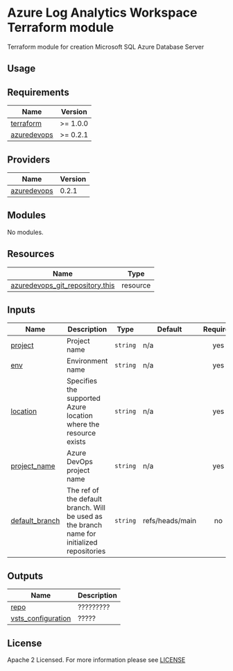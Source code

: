 # Azure Log Analytics Workspace Terraform module
Terraform module for creation Microsoft SQL Azure Database Server

## Usage

<!-- BEGIN_TF_DOCS -->
## Requirements

| Name                                                                            | Version  |
| ------------------------------------------------------------------------------- | -------- |
| <a name="requirement_terraform"></a> [terraform](#requirement\_terraform)       | >= 1.0.0 |
| <a name="requirement_azuredevops"></a> [azuredevops](#requirement\_azuredevops) | >= 0.2.1 |

## Providers

| Name                                                                      | Version |
| ------------------------------------------------------------------------- | ------- |
| <a name="provider_azuredevops"></a> [azuredevops](#provider\_azuredevops) | 0.2.1   |

## Modules

No modules.

## Resources

| Name                                                                                                                                  | Type     |
| ------------------------------------------------------------------------------------------------------------------------------------- | -------- |
| [azuredevops_git_repository.this](https://registry.terraform.io/providers/microsoft/azuredevops/latest/docs/resources/git_repository) | resource |

## Inputs

| Name                                                                           | Description                                                                                 | Type     | Default         | Required |
| ------------------------------------------------------------------------------ | ------------------------------------------------------------------------------------------- | -------- | --------------- | :------: |
| <a name="input_project"></a> [project](#input\_project)                        | Project name                                                                                | `string` | n/a             |   yes    |
| <a name="input_env"></a> [env](#input\_env)                                    | Environment name                                                                            | `string` | n/a             |   yes    |
| <a name="input_location"></a> [location](#input\_location)                     | Specifies the supported Azure location where the resource exists                            | `string` | n/a             |   yes    |
| <a name="input_project_name"></a> [project\_name](#input\_project\_name)       | Azure DevOps project name                                                                   | `string` | n/a             |   yes    |
| <a name="input_default_branch"></a> [default\_branch](#input\_default\_branch) | The ref of the default branch. Will be used as the branch name for initialized repositories | `string` | refs/heads/main |    no    |

## Outputs

| Name                                                                                         | Description |
| -------------------------------------------------------------------------------------------- | ----------- |
| <a name="output_repo"></a> [repo](#output\_repo)                                             | ?????????   |
| <a name="output_vsts_configuration"></a> [vsts\_configuration](#output\_vsts\_configuration) | ?????       |
<!-- END_TF_DOCS -->

## License

Apache 2 Licensed. For more information please see [LICENSE](https://github.com/data-platform-hq/terraform-azuredevops-mssql-server/blob/main/LICENSE)
